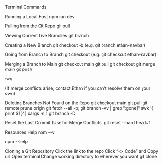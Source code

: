 Terminal Commands

Running a Local Host 
npm run dev

Pulling from the Git Repo
git pull

Viewing Current Live Branches 
git branch 

Creating a New Branch 
git checkout -b <branch-name>(e.g. git branch ethan-navbar)

Going from Branch to Branch 
git checkout <branch-name> (e.g. git checkout ethan-navbar) 

Merging a Branch to Main 
git checkout main 
git pull 
git checkout <BRANCH> 
git merge main 
git push 

:wq

(If merge conflicts arise, contact Ethan if you can’t resolve them on your own) 

Deleting Branches Not Found on the Repo 
git checkout main
git pull
git remote prune origin 
git fetch --all -p; git branch -vv | grep “:gone]“ awk ‘{ print $1 }‘  | xargs -n 1 git branch -D

Reset the Last Commit (Use for Merge Conflicts) 
git reset --hard head~1

Resources Help
npm --v

npm --help

Cloning a Git Repository
Click the link to the repo
Click “<> Code” and Copy url 
Open terminal 
Change working directory to wherever you want 
git clone <copied url>

